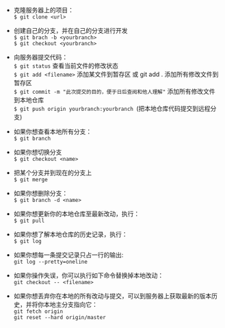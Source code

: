 * 克隆服务器上的项目：<br>
 `$ git clone <url>`<br>
* 创建自己的分支，并在自己的分支进行开发<br>
`$ git brach -b <yourbranch>`<br>
` $ git checkout <yourbranch> `<br>
* 向服务器提交代码：<br>
`$ git status` 查看当前文件的修改状态<br>
`$ git add <filename>` 添加某文件到暂存区 或 git add . 添加所有修改文件到暂存区<br>
`$ git commit -m "此次提交的目的，便于日后查阅和他人理解"`  添加所有修改文件到本地仓库<br>
`$ git push origin yourbranch:yourbranch `(把本地仓库代码提交到远程分支)<br>

* 如果你想查看本地所有分支：<br>
`$ git branch` <br>
* 如果你想切换分支<br>
`$ git checkout <name>`<br>
* 把某个分支并到现在的分支上<br>
 `$ git merge`<br>
* 如果你想删除分支：<br>
`$ git branch -d <name>`<br>
* 如果你想更新你的本地仓库至最新改动，执行：<br>
`$ git pull`<br>
* 如果你想了解本地仓库的历史记录，执行：<br>
`$ git log`<br>
* 如果你想每一条提交记录只占一行的输出:<br>
`git log --pretty=oneline`<br>
* 如果你操作失误，你可以执行如下命令替换掉本地改动：<br>
`git checkout -- <filename>`<br>
* 如果你想丢弃你在本地的所有改动与提交，可以到服务器上获取最新的版本历史，并将你本地主分支指向它：<br>
`git fetch origin`<br>
`git reset --hard origin/master`<br>

